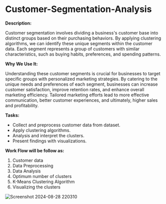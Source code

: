 # Customer-Segmentation-Analysis


**Description:** 

Customer segmentation involves dividing a business's customer base into distinct groups based on their purchasing behaviors. By applying clustering algorithms, we can identify these unique segments within the customer data. Each segment represents a group of customers with similar characteristics, such as buying habits, preferences, and spending patterns.


**Why We Use It:**

Understanding these customer segments is crucial for businesses to target specific groups with personalized marketing strategies. By catering to the unique needs and preferences of each segment, businesses can increase customer satisfaction, improve retention rates, and enhance overall marketing efficiency. Tailored marketing efforts lead to more effective communication, better customer experiences, and ultimately, higher sales and profitability.


**Tasks:**

*  Collect and preprocess customer data from dataset. 
*  Apply clustering algorithms.
*  Analysis and interpret the clusters. 
*  Present findings with visualizations. 


**Work Flow will be follow as:**

1. Customer data
2. Data Preprocessing
3. Data Analysis
4. Optimum number of clusters 
5. K-Means Clustering Algorithm
6. Visualizing the clusters


![Screenshot 2024-08-28 220310](https://github.com/user-attachments/assets/c4026ff9-0329-49f4-8087-21e507481723)



